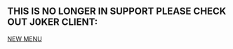 THIS IS NO LONGER IN SUPPORT PLEASE CHECK OUT J0KER CLIENT:
-------------------------------------------------------------
[NEW MENU](https://github.com/J0kerModZ/J0ker-Client)
